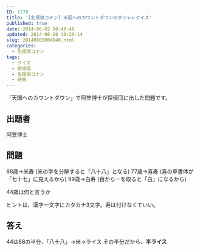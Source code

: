 ```yaml
---
ID: 1278
title: '[名探偵コナン] 天国へのカウントダウンのダジャレクイズ'
published: true
date: 2014-06-02 00:49:40
updated: 2014-06-20 10:29:14
slug: 20140602004940.html
categories:
  - 名探偵コナン
tags:
  - クイズ
  - 劇場版
  - 名探偵コナン
  - 映画
---
```

「天国へのカウントダウン」で阿笠博士が探偵団に出した問題です。
<!--more-->
<h2>出題者</h2>
阿笠博士

<h2>問題</h2>
88歳→米寿 (米の字を分解すると「八十八」となる)
77歳→喜寿 (喜の草書体が「七十七」に見えるから)
99歳→白寿 (百から一を取ると「白」になるから)

44歳は何と言うか

ヒントは、漢字一文字にカタカナ3文字。寿は付けなくていい。

<h2>答え</h2>
44は88の半分、「八十八」→米→ライス
その半分だから、<strong>半ライス</strong>